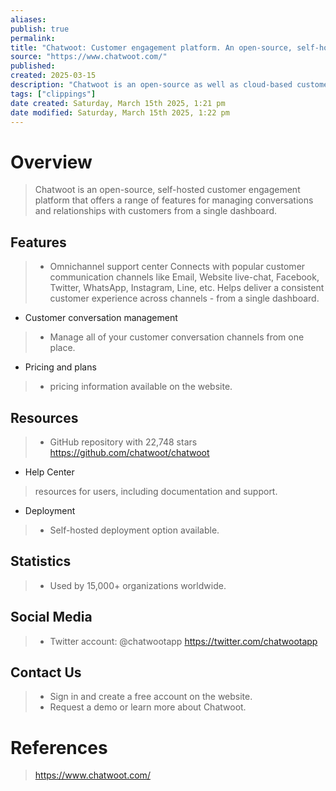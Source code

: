 ```yaml
---
aliases: 
publish: true
permalink:
title: "Chatwoot: Customer engagement platform. An open-source, self-hosted alternative to Intercom, Zendesk"
source: "https://www.chatwoot.com/"
published:
created: 2025-03-15
description: "Chatwoot is an open-source as well as cloud-based customer engagement platform. Manage all of your customer conversation channels from one place."
tags: ["clippings"]
date created: Saturday, March 15th 2025, 1:21 pm
date modified: Saturday, March 15th 2025, 1:22 pm
---
```


# Overview

>Chatwoot is an open-source, self-hosted customer engagement platform that offers a range of features for managing conversations and relationships with customers from a single dashboard.

## Features

>- Omnichannel support center
>  Connects with popular customer communication channels like Email, Website live-chat, Facebook, Twitter, WhatsApp, Instagram, Line, etc.
>  Helps deliver a consistent customer experience across channels - from a single dashboard.
>
- Customer conversation management
>- Manage all of your customer conversation channels from one place.
>
- Pricing and plans
>- pricing information available on the website.
>

## Resources

>- GitHub repository with 22,748 stars
>  https://github.com/chatwoot/chatwoot
>
- Help Center
>  resources for users, including documentation and support.
>
- Deployment
>- Self-hosted deployment option available.

## Statistics

>- Used by 15,000+ organizations worldwide.

## Social Media

>- Twitter account: @chatwootapp
>  https://twitter.com/chatwootapp
>

## Contact Us

>- Sign in and create a free account on the website.
>- Request a demo or learn more about Chatwoot.
>

# References

>https://www.chatwoot.com/